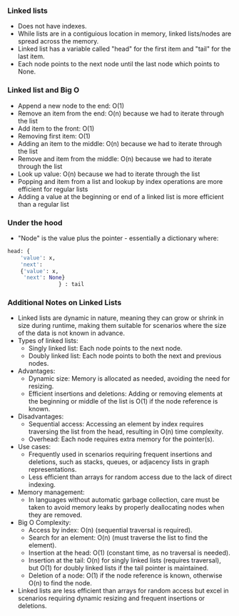 ### Linked lists
- Does not have indexes.
- While lists are in a contiguious location in memory, linked lists/nodes are spread across the memory.
- Linked list has a variable called "head" for the first item and "tail" for the last item.
- Each node points to the next node until the last node which points to None.

### Linked list and Big O
- Append a new node to the end: O(1)
- Remove an item from the end: O(n) because we had to iterate through the list
- Add item to the front: O(1)
- Removing first item: O(1)
- Adding an item to the middle: O(n) because we had to iterate through the list
- Remove and item from the middle: O(n) because we had to iterate through the list
- Look up value: O(n) because we had to iterate through the list
- Popping and item from a list and lookup by index operations are more efficient for regular lists
- Adding a value at the beginning or end of a linked list is more efficient than a regular list

### Under the hood
- "Node" is the value plus the pointer - essentially a dictionary where:
```python
head: {
    'value': x, 
    'next': 
    {'value': x, 
     'next': None}
                } : tail
```
### Additional Notes on Linked Lists
- Linked lists are dynamic in nature, meaning they can grow or shrink in size during runtime, making them suitable for scenarios where the size of the data is not known in advance.
- Types of linked lists:
    - Singly linked list: Each node points to the next node.
    - Doubly linked list: Each node points to both the next and previous nodes.
- Advantages:
    - Dynamic size: Memory is allocated as needed, avoiding the need for resizing.
    - Efficient insertions and deletions: Adding or removing elements at the beginning or middle of the list is O(1) if the node reference is known.
- Disadvantages:
    - Sequential access: Accessing an element by index requires traversing the list from the head, resulting in O(n) time complexity.
    - Overhead: Each node requires extra memory for the pointer(s).
- Use cases:
    - Frequently used in scenarios requiring frequent insertions and deletions, such as stacks, queues, or adjacency lists in graph representations.
    - Less efficient than arrays for random access due to the lack of direct indexing.
- Memory management:
    - In languages without automatic garbage collection, care must be taken to avoid memory leaks by properly deallocating nodes when they are removed.
- Big O Complexity:
    - Access by index: O(n) (sequential traversal is required).
    - Search for an element: O(n) (must traverse the list to find the element).
    - Insertion at the head: O(1) (constant time, as no traversal is needed).
    - Insertion at the tail: O(n) for singly linked lists (requires traversal), but O(1) for doubly linked lists if the tail pointer is maintained.
    - Deletion of a node: O(1) if the node reference is known, otherwise O(n) to find the node.
- Linked lists are less efficient than arrays for random access but excel in scenarios requiring dynamic resizing and frequent insertions or deletions.
